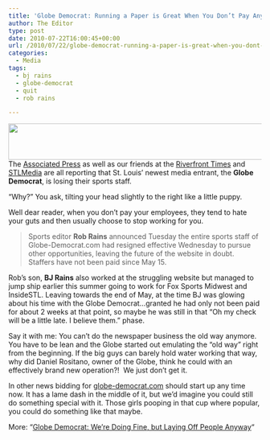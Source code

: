 ```yaml
---
title: 'Globe Democrat: Running a Paper is Great When You Don’t Pay Anyone'
author: The Editor
type: post
date: 2010-07-22T16:00:45+00:00
url: /2010/07/22/globe-democrat-running-a-paper-is-great-when-you-dont-pay-anyone/
categories:
  - Media
tags:
  - bj rains
  - globe-democrat
  - quit
  - rob rains

---
```

<a rel="attachment wp-att-5744" href="http://punchingkitty.com/2010/07/22/globe-democrat-running-a-paper-is-great-when-you-dont-pay-anyone/globe_democrat/"><img class="aligncenter size-full wp-image-5744" title="globe_democrat" src="http://media.punchingkitty.com/wordpress/2010/07/globe_democrat.png" alt="" width="600" height="72" /></a>The <a href="http://www.bostonherald.com/business/media/view.bg?articleid=1269334&srvc=business&position=recent" target="_blank">Associated Press</a> as well as our friends at the <a href="http://blogs.riverfronttimes.com/dailyrft/2010/07/sports_staff_quits_globe-democrat.php" target="_blank">Riverfront Times</a> and <a href="http://stlmediastuff.blogspot.com/2010/07/sports-staff-walks-at-globe-democrat.html" target="_blank">STLMedia</a> are all reporting that St. Louis&#8217; newest media entrant, the **Globe Democrat**, is losing their sports staff.

&#8220;Why?&#8221; You ask, tilting your head slightly to the right like a little puppy.

Well dear reader, when you don&#8217;t pay your employees, they tend to hate your guts and then usually choose to stop working for you.

> Sports editor **Rob Rains** announced Tuesday the entire sports staff of Globe-Democrat.com had resigned effective Wednesday to pursue other opportunities, leaving the future of the website in doubt. Staffers have not been paid since May 15.

Rob&#8217;s son, **BJ Rains** also worked at the struggling website but managed to jump ship earlier this summer going to work for Fox Sports Midwest and InsideSTL. Leaving towards the end of May, at the time BJ was glowing about his time with the Globe Democrat&#8230;granted he had only not been paid for about 2 weeks at that point, so maybe he was still in that &#8220;Oh my check will be a little late. I believe them.&#8221; phase.

Say it with me: You can&#8217;t do the newspaper business the old way anymore. You have to be lean and the Globe started out emulating the &#8220;old way&#8221; right from the beginning. If the big guys can barely hold water working that way, why did Daniel Rositano, owner of the Globe, think he could with an effectively brand new operation?!  We just don&#8217;t get it.

In other news bidding for <a href="http://www.globe-democrat.com/" target="_blank">globe-democrat.com</a> should start up any time now. It has a lame dash in the middle of it, but we&#8217;d imagine you could still do something special with it. Those girls pooping in that cup where popular, you could do something like that maybe.

More: &#8220;<a href="http://punchingkitty.com/2010/05/14/globe-democrat-were-doing-fine-but-laying-off-people-anyway/" target="_blank">Globe Democrat: We&#8217;re Doing Fine, but Laying Off People Anyway</a>&#8220;